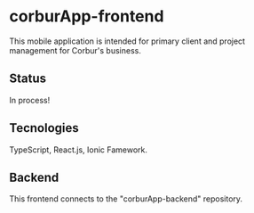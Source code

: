 # corburApp-frontend
This mobile application is intended for primary client and project management for Corbur's business.

## Status
In process! 

## Tecnologies
TypeScript, React.js, Ionic Famework.

## Backend
This frontend connects to the "corburApp-backend" repository.
